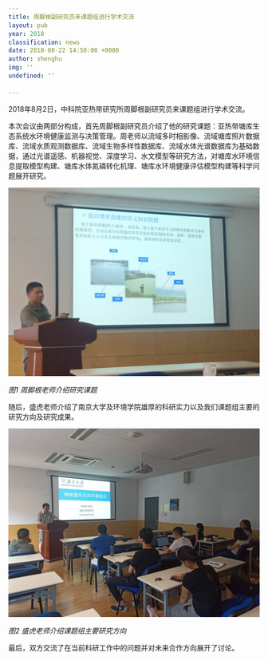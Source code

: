 ```yaml
---
title: 周脚根副研究员来课题组进行学术交流
layout: pub
year: 2018
classification: news
date: 2018-08-22 14:50:00 +0000
author: shenghu
img: ''
undefined: ''

---
```

2018年8月2日，中科院亚热带研究所周脚根副研究员来课题组进行学术交流。

本次会议由两部分构成，首先周脚根副研究员介绍了他的研究课题：亚热带塘库生态系统水环境健康监测与决策管理。周老师以流域多时相影像、流域塘库照片数据库、流域水质观测数据库、流域生物多样性数据库、流域水体光谱数据库为基础数据，通过光谱遥感、机器视觉、深度学习、水文模型等研究方法，对塘库水环境信息提取模型构建、塘库水体氮磷转化机理、塘库水环境健康评估模型构建等科学问题展开研究。

![](/uploads/z1.jpg)

_图1 周脚根老师介绍研究课题_

随后，盛虎老师介绍了南京大学及环境学院雄厚的科研实力以及我们课题组主要的研究方向及研究成果。

![](/uploads/z2.jpg)

_图2 盛虎老师介绍课题组主要研究方向_

最后，双方交流了在当前科研工作中的问题并对未来合作方向展开了讨论。